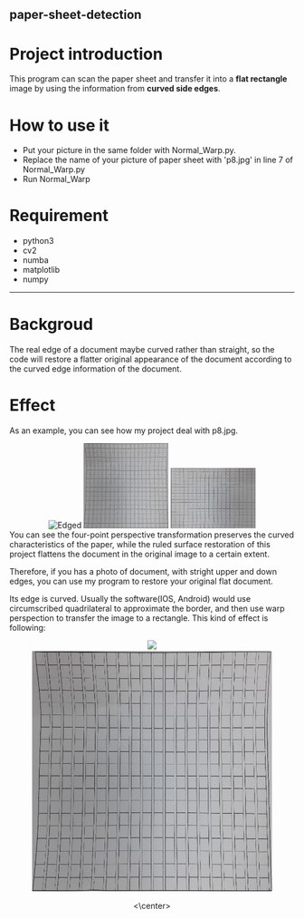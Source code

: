## paper-sheet-detection

# Project introduction
 This program can scan the paper sheet and transfer it into a **flat rectangle** image by using the information
from **curved side edges**.
# How to use it
  * Put your picture in the same folder with Normal_Warp.py.
  * Replace the name of your picture of paper sheet with 'p8.jpg' in line 7 of Normal_Warp.py
  * Run Normal_Warp
# Requirement
  * python3
  * cv2
  * numba
  * matplotlib
  * numpy
  - - - 
  
  # Backgroud
  The real edge of a document maybe curved rather than straight, so the code will restore a flatter original appearance of the document according to the curved
edge information of the document.

# Effect
  As an example, you can see how my project deal with p8.jpg.
  <div>
<center>
  
<img src="EdgeAndRectangle.png"  alt="Edged" title="Original pic. with marked border" width=150\>
<img src="After.png"  alt="After" title="By Quadrilateral way" width=150\>
  <img src="RuledSurface.png" alt="Ruled" title="By Ruled Surface Model(My project)" width=150\>
</center>
</div>
You can see the four-point perspective transformation preserves the curved characteristics of the paper, while the ruled surface restoration of this project flattens the document in the original image to a certain extent.

Therefore, if you has a photo of document, with stright upper and down edges, you can use my program to restore your original flat document.






Its edge is curved. Usually the software(IOS, Android) would use circumscribed quadrilateral to approximate the border, and then use warp perspection to transfer the image to a rectangle. This kind of effect is following:

<center>

<figure>
<img src="EdgeAndRectangle.png" />
<img src="After.png" />
</figure>



<\center>
